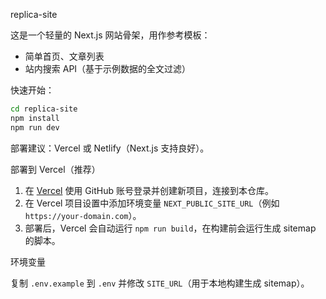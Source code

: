 replica-site

这是一个轻量的 Next.js 网站骨架，用作参考模板：
- 简单首页、文章列表
- 站内搜索 API（基于示例数据的全文过滤）

快速开始：

```bash
cd replica-site
npm install
npm run dev
```

部署建议：Vercel 或 Netlify（Next.js 支持良好）。

部署到 Vercel（推荐）

1. 在 [Vercel](https://vercel.com) 使用 GitHub 账号登录并创建新项目，连接到本仓库。
2. 在 Vercel 项目设置中添加环境变量 `NEXT_PUBLIC_SITE_URL`（例如 `https://your-domain.com`）。
3. 部署后，Vercel 会自动运行 `npm run build`，在构建前会运行生成 sitemap 的脚本。

环境变量

复制 `.env.example` 到 `.env` 并修改 `SITE_URL`（用于本地构建生成 sitemap）。
